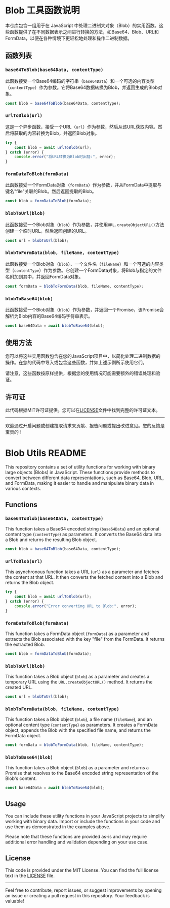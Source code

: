 # Blob 工具函数说明

本仓库包含一组用于在 JavaScript 中处理二进制大对象（Blob）的实用函数。这些函数提供了在不同数据表示之间进行转换的方法，如Base64、Blob、URL和FormData，以便在各种情境下更轻松地处理和操作二进制数据。

## 函数列表

### `base64ToBlob(base64Data, contentType)`

此函数接受一个Base64编码的字符串（`base64Data`）和一个可选的内容类型（`contentType`）作为参数。它将Base64数据转换为Blob，并返回生成的Blob对象。

```javascript
const blob = base64ToBlob(base64Data, contentType);
```

### `urlToBlob(url)`

这是一个异步函数，接受一个URL（`url`）作为参数，然后从该URL获取内容。然后将获取的内容转换为Blob，并返回Blob对象。

```javascript
try {
    const blob = await urlToBlob(url);
} catch (error) {
    console.error("将URL转换为Blob时出错:", error);
}
```

### `formDataToBlob(formData)`

此函数接受一个FormData对象（`formData`）作为参数，并从FormData中提取与键名"file"关联的Blob。然后返回提取的Blob。

```javascript
const blob = formDataToBlob(formData);
```

### `blobToUrl(blob)`

此函数接受一个Blob对象（`blob`）作为参数，并使用`URL.createObjectURL()`方法创建一个临时URL。然后返回创建的URL。

```javascript
const url = blobToUrl(blob);
```

### `blobToFormData(blob, fileName, contentType)`

此函数接受一个Blob对象（`blob`）、一个文件名（`fileName`）和一个可选的内容类型（`contentType`）作为参数。它创建一个FormData对象，将Blob与指定的文件名附加到其中，并返回FormData对象。

```javascript
const formData = blobToFormData(blob, fileName, contentType);
```

### `blobToBase64(blob)`

此函数接受一个Blob对象（`blob`）作为参数，并返回一个Promise，该Promise会解析为Blob内容的Base64编码字符串表示。

```javascript
const base64Data = await blobToBase64(blob);
```

## 使用方法

您可以将这些实用函数包含在您的JavaScript项目中，以简化处理二进制数据的操作。在您的代码中导入或包含这些函数，并如上述示例所示使用它们。

请注意，这些函数按原样提供，根据您的使用情况可能需要额外的错误处理和验证。

## 许可证

此代码根据MIT许可证提供。您可以在[LICENSE](LICENSE)文件中找到完整的许可证文本。

---

欢迎通过开启问题或创建拉取请求来贡献、报告问题或提出改进意见。您的反馈是宝贵的！

# Blob Utils README

This repository contains a set of utility functions for working with binary large objects (Blobs) in JavaScript. These functions provide methods to convert between different data representations, such as Base64, Blob, URL, and FormData, making it easier to handle and manipulate binary data in various contexts.

## Functions

### `base64ToBlob(base64Data, contentType)`

This function takes a Base64 encoded string (`base64Data`) and an optional content type (`contentType`) as parameters. It converts the Base64 data into a Blob and returns the resulting Blob object.

```javascript
const blob = base64ToBlob(base64Data, contentType);
```

### `urlToBlob(url)`

This asynchronous function takes a URL (`url`) as a parameter and fetches the content at that URL. It then converts the fetched content into a Blob and returns the Blob object.

```javascript
try {
    const blob = await urlToBlob(url);
} catch (error) {
    console.error("Error converting URL to Blob:", error);
}
```

### `formDataToBlob(formData)`

This function takes a FormData object (`formData`) as a parameter and extracts the Blob associated with the key "file" from the FormData. It returns the extracted Blob.

```javascript
const blob = formDataToBlob(formData);
```

### `blobToUrl(blob)`

This function takes a Blob object (`blob`) as a parameter and creates a temporary URL using the `URL.createObjectURL()` method. It returns the created URL.

```javascript
const url = blobToUrl(blob);
```

### `blobToFormData(blob, fileName, contentType)`

This function takes a Blob object (`blob`), a file name (`fileName`), and an optional content type (`contentType`) as parameters. It creates a FormData object, appends the Blob with the specified file name, and returns the FormData object.

```javascript
const formData = blobToFormData(blob, fileName, contentType);
```

### `blobToBase64(blob)`

This function takes a Blob object (`blob`) as a parameter and returns a Promise that resolves to the Base64 encoded string representation of the Blob's content.

```javascript
const base64Data = await blobToBase64(blob);
```

## Usage

You can include these utility functions in your JavaScript projects to simplify working with binary data. Import or include the functions in your code and use them as demonstrated in the examples above.

Please note that these functions are provided as-is and may require additional error handling and validation depending on your use case.

## License

This code is provided under the MIT License. You can find the full license text in the [LICENSE](LICENSE) file.

---

Feel free to contribute, report issues, or suggest improvements by opening an issue or creating a pull request in this repository. Your feedback is valuable!